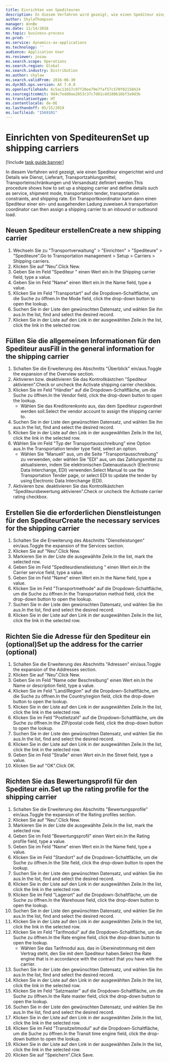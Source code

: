 ```yaml
---
title: Einrichten von Spediteuren
description: In diesem Verfahren wird gezeigt, wie einen Spediteur eingerichtet wird und Details wie Dienst, Lieferart, Transportzahlungsmittel, Transporteinschränkungen und Versandsatz definiert werden.
author: ShylaThompson
manager: AnnBe
ms.date: 11/14/2016
ms.topic: business-process
ms.prod: ''
ms.service: dynamics-ax-applications
ms.technology: ''
audience: Application User
ms.reviewer: josaw
ms.search.scope: Operations
ms.search.region: Global
ms.search.industry: Distribution
ms.author: shylaw
ms.search.validFrom: 2016-06-30
ms.dyn365.ops.version: AX 7.0.0
ms.openlocfilehash: 6c5ac13d17c97f20ee79e7faf57c570f02158424
ms.sourcegitcommit: 9d4c7edd0ae2053c37c7d81cdd180b16bf3a9d3b
ms.translationtype: HT
ms.contentlocale: de-DE
ms.lasthandoff: 05/15/2019
ms.locfileid: "1569101"
---
```

# <a name="set-up-shipping-carriers"></a><span data-ttu-id="30d06-103">Einrichten von Spediteuren</span><span class="sxs-lookup"><span data-stu-id="30d06-103">Set up shipping carriers</span></span>

[!include [task guide banner](../../includes/task-guide-banner.md)]

<span data-ttu-id="30d06-104">In diesem Verfahren wird gezeigt, wie einen Spediteur eingerichtet wird und Details wie Dienst, Lieferart, Transportzahlungsmittel, Transporteinschränkungen und Versandsatz definiert werden.</span><span class="sxs-lookup"><span data-stu-id="30d06-104">This procedure shows how to set up a shipping carrier and define details such as service, shipment mode, transportation tender, transportation constraints, and shipping rate.</span></span> <span data-ttu-id="30d06-105">Ein Transportkoordinator kann dann einen Spediteur einer ein- und ausgehenden Ladung zuweisen.</span><span class="sxs-lookup"><span data-stu-id="30d06-105">A transportation coordinator can then assign a shipping carrier to an inbound or outbound load.</span></span>


## <a name="create-a-new-shipping-carrier"></a><span data-ttu-id="30d06-106">Neuen Spediteur erstellen</span><span class="sxs-lookup"><span data-stu-id="30d06-106">Create a new shipping carrier</span></span>
1. <span data-ttu-id="30d06-107">Wechseln Sie zu "Transportverwaltung" > "Einrichten" > "Spediteure" > "Spediteure".</span><span class="sxs-lookup"><span data-stu-id="30d06-107">Go to Transportation management > Setup > Carriers > Shipping carriers.</span></span>
2. <span data-ttu-id="30d06-108">Klicken Sie auf "Neu".</span><span class="sxs-lookup"><span data-stu-id="30d06-108">Click New.</span></span>
3. <span data-ttu-id="30d06-109">Geben Sie im Feld "Spediteur " einen Wert ein.</span><span class="sxs-lookup"><span data-stu-id="30d06-109">In the Shipping carrier field, type a value.</span></span>
4. <span data-ttu-id="30d06-110">Geben Sie im Feld "Name" einen Wert ein.</span><span class="sxs-lookup"><span data-stu-id="30d06-110">In the Name field, type a value.</span></span>
5. <span data-ttu-id="30d06-111">Klicken Sie im Feld "Transportart" auf die Dropdown-Schaltfläche, um die Suche zu öffnen.</span><span class="sxs-lookup"><span data-stu-id="30d06-111">In the Mode field, click the drop-down button to open the lookup.</span></span>
6. <span data-ttu-id="30d06-112">Suchen Sie in der Liste den gewünschten Datensatz, und wählen Sie ihn aus.</span><span class="sxs-lookup"><span data-stu-id="30d06-112">In the list, find and select the desired record.</span></span>
7. <span data-ttu-id="30d06-113">Klicken Sie in der Liste auf den Link in der ausgewählten Zeile.</span><span class="sxs-lookup"><span data-stu-id="30d06-113">In the list, click the link in the selected row.</span></span>

## <a name="fill-in-the-general-information-for-the-shipping-carrier"></a><span data-ttu-id="30d06-114">Füllen Sie die allgemeinen Informationen für den Spediteur aus</span><span class="sxs-lookup"><span data-stu-id="30d06-114">Fill in the general information for the shipping carrier</span></span>
1. <span data-ttu-id="30d06-115">Schalten Sie die Erweiterung des Abschnitts "Überblick" ein/aus.</span><span class="sxs-lookup"><span data-stu-id="30d06-115">Toggle the expansion of the Overview section.</span></span>
2. <span data-ttu-id="30d06-116">Aktivieren bzw. deaktivieren Sie das Kontrollkästchen "Spediteur aktivieren".</span><span class="sxs-lookup"><span data-stu-id="30d06-116">Check or uncheck the Activate shipping carrier checkbox.</span></span>
3. <span data-ttu-id="30d06-117">Klicken Sie im Feld "Händler" auf die Dropdown-Schaltfläche, um die Suche zu öffnen.</span><span class="sxs-lookup"><span data-stu-id="30d06-117">In the Vendor field, click the drop-down button to open the lookup.</span></span>
    * <span data-ttu-id="30d06-118">Wählen Sie das Kreditorenkonto aus, das dem Spediteur zugeordnet werden soll.</span><span class="sxs-lookup"><span data-stu-id="30d06-118">Select the vendor account to assign the shipping carrier to.</span></span>  
4. <span data-ttu-id="30d06-119">Suchen Sie in der Liste den gewünschten Datensatz, und wählen Sie ihn aus.</span><span class="sxs-lookup"><span data-stu-id="30d06-119">In the list, find and select the desired record.</span></span>
5. <span data-ttu-id="30d06-120">Klicken Sie in der Liste auf den Link in der ausgewählten Zeile.</span><span class="sxs-lookup"><span data-stu-id="30d06-120">In the list, click the link in the selected row.</span></span>
6. <span data-ttu-id="30d06-121">Wählen Sie im Feld "Typ der Transportausschreibung" eine Option aus.</span><span class="sxs-lookup"><span data-stu-id="30d06-121">In the Transportation tender type field, select an option.</span></span>
    * <span data-ttu-id="30d06-122">Wählen Sie "Manuell" aus, um die Seite "Transportausschreibung" zu verwenden, oder wählen Sie "EDI" aus, um das Zahlungsmittel zu aktualisieren, indem Sie elektronischen Datenaustausch (Electronic Data Interchange, EDI) verwenden.</span><span class="sxs-lookup"><span data-stu-id="30d06-122">Select Manual to use the Transportation Tender page, or select EDI to update the tender by using Electronic Data Interchange (EDI).</span></span>  
7. <span data-ttu-id="30d06-123">Aktivieren bzw. deaktivieren Sie das Kontrollkästchen "Spediteursbewertung aktivieren".</span><span class="sxs-lookup"><span data-stu-id="30d06-123">Check or uncheck the Activate carrier rating checkbox.</span></span>

## <a name="create-the-necessary-services-for-the-shipping-carrier"></a><span data-ttu-id="30d06-124">Erstellen Sie die erforderlichen Dienstleistungen für den Spediteur</span><span class="sxs-lookup"><span data-stu-id="30d06-124">Create the necessary services for the shipping carrier</span></span>
1. <span data-ttu-id="30d06-125">Schalten Sie die Erweiterung des Abschnitts "Dienstleistungen" ein/aus.</span><span class="sxs-lookup"><span data-stu-id="30d06-125">Toggle the expansion of the Services section.</span></span>
2. <span data-ttu-id="30d06-126">Klicken Sie auf "Neu".</span><span class="sxs-lookup"><span data-stu-id="30d06-126">Click New.</span></span>
3. <span data-ttu-id="30d06-127">Markieren Sie in der Liste die ausgewählte Zeile.</span><span class="sxs-lookup"><span data-stu-id="30d06-127">In the list, mark the selected row.</span></span>
4. <span data-ttu-id="30d06-128">Geben Sie im Feld "Spediteurdienstleistung " einen Wert ein.</span><span class="sxs-lookup"><span data-stu-id="30d06-128">In the Carrier service field, type a value.</span></span>
5. <span data-ttu-id="30d06-129">Geben Sie im Feld "Name" einen Wert ein.</span><span class="sxs-lookup"><span data-stu-id="30d06-129">In the Name field, type a value.</span></span>
6. <span data-ttu-id="30d06-130">Klicken Sie im Feld "Transportmethode" auf die Dropdown-Schaltfläche, um die Suche zu öffnen.</span><span class="sxs-lookup"><span data-stu-id="30d06-130">In the Transportation method field, click the drop-down button to open the lookup.</span></span>
7. <span data-ttu-id="30d06-131">Suchen Sie in der Liste den gewünschten Datensatz, und wählen Sie ihn aus.</span><span class="sxs-lookup"><span data-stu-id="30d06-131">In the list, find and select the desired record.</span></span>
8. <span data-ttu-id="30d06-132">Klicken Sie in der Liste auf den Link in der ausgewählten Zeile.</span><span class="sxs-lookup"><span data-stu-id="30d06-132">In the list, click the link in the selected row.</span></span>

## <a name="set-up-the-address-for-the-carrier-optional"></a><span data-ttu-id="30d06-133">Richten Sie die Adresse für den Spediteur ein (optional)</span><span class="sxs-lookup"><span data-stu-id="30d06-133">Set up the address for the carrier (optional)</span></span>
1. <span data-ttu-id="30d06-134">Schalten Sie die Erweiterung des Abschnitts "Adressen" ein/aus.</span><span class="sxs-lookup"><span data-stu-id="30d06-134">Toggle the expansion of the Addresses section.</span></span>
2. <span data-ttu-id="30d06-135">Klicken Sie auf "Neu".</span><span class="sxs-lookup"><span data-stu-id="30d06-135">Click New.</span></span>
3. <span data-ttu-id="30d06-136">Geben Sie im Feld "Name oder Beschreibung" einen Wert ein.</span><span class="sxs-lookup"><span data-stu-id="30d06-136">In the Name or description field, type a value.</span></span>
4. <span data-ttu-id="30d06-137">Klicken Sie im Feld "Land/Region" auf die Dropdown-Schaltfläche, um die Suche zu öffnen.</span><span class="sxs-lookup"><span data-stu-id="30d06-137">In the Country/region field, click the drop-down button to open the lookup.</span></span>
5. <span data-ttu-id="30d06-138">Klicken Sie in der Liste auf den Link in der ausgewählten Zeile.</span><span class="sxs-lookup"><span data-stu-id="30d06-138">In the list, click the link in the selected row.</span></span>
6. <span data-ttu-id="30d06-139">Klicken Sie im Feld "Postleitzahl" auf die Dropdown-Schaltfläche, um die Suche zu öffnen.</span><span class="sxs-lookup"><span data-stu-id="30d06-139">In the ZIP/postal code field, click the drop-down button to open the lookup.</span></span>
7. <span data-ttu-id="30d06-140">Suchen Sie in der Liste den gewünschten Datensatz, und wählen Sie ihn aus.</span><span class="sxs-lookup"><span data-stu-id="30d06-140">In the list, find and select the desired record.</span></span>
8. <span data-ttu-id="30d06-141">Klicken Sie in der Liste auf den Link in der ausgewählten Zeile.</span><span class="sxs-lookup"><span data-stu-id="30d06-141">In the list, click the link in the selected row.</span></span>
9. <span data-ttu-id="30d06-142">Geben Sie im Feld "Straße" einen Wert ein.</span><span class="sxs-lookup"><span data-stu-id="30d06-142">In the Street field, type a value.</span></span>
10. <span data-ttu-id="30d06-143">Klicken Sie auf "OK".</span><span class="sxs-lookup"><span data-stu-id="30d06-143">Click OK.</span></span>

## <a name="set-up-the-rating-profile-for-the-shipping-carrier"></a><span data-ttu-id="30d06-144">Richten Sie das Bewertungsprofil für den Spediteur ein.</span><span class="sxs-lookup"><span data-stu-id="30d06-144">Set up the rating profile for the shipping carrier</span></span>
1. <span data-ttu-id="30d06-145">Schalten Sie die Erweiterung des Abschnitts "Bewertungsprofile" ein/aus.</span><span class="sxs-lookup"><span data-stu-id="30d06-145">Toggle the expansion of the Rating profiles section.</span></span>
2. <span data-ttu-id="30d06-146">Klicken Sie auf "Neu".</span><span class="sxs-lookup"><span data-stu-id="30d06-146">Click New.</span></span>
3. <span data-ttu-id="30d06-147">Markieren Sie in der Liste die ausgewählte Zeile.</span><span class="sxs-lookup"><span data-stu-id="30d06-147">In the list, mark the selected row.</span></span>
4. <span data-ttu-id="30d06-148">Geben Sie im Feld "Bewertungsprofil" einen Wert ein.</span><span class="sxs-lookup"><span data-stu-id="30d06-148">In the Rating profile field, type a value.</span></span>
5. <span data-ttu-id="30d06-149">Geben Sie im Feld "Name" einen Wert ein.</span><span class="sxs-lookup"><span data-stu-id="30d06-149">In the Name field, type a value.</span></span>
6. <span data-ttu-id="30d06-150">Klicken Sie im Feld "Standort" auf die Dropdown-Schaltfläche, um die Suche zu öffnen.</span><span class="sxs-lookup"><span data-stu-id="30d06-150">In the Site field, click the drop-down button to open the lookup.</span></span>
7. <span data-ttu-id="30d06-151">Suchen Sie in der Liste den gewünschten Datensatz, und wählen Sie ihn aus.</span><span class="sxs-lookup"><span data-stu-id="30d06-151">In the list, find and select the desired record.</span></span>
8. <span data-ttu-id="30d06-152">Klicken Sie in der Liste auf den Link in der ausgewählten Zeile.</span><span class="sxs-lookup"><span data-stu-id="30d06-152">In the list, click the link in the selected row.</span></span>
9. <span data-ttu-id="30d06-153">Klicken Sie im Feld "Lagerort" auf die Dropdown-Schaltfläche, um die Suche zu öffnen.</span><span class="sxs-lookup"><span data-stu-id="30d06-153">In the Warehouse field, click the drop-down button to open the lookup.</span></span>
10. <span data-ttu-id="30d06-154">Suchen Sie in der Liste den gewünschten Datensatz, und wählen Sie ihn aus.</span><span class="sxs-lookup"><span data-stu-id="30d06-154">In the list, find and select the desired record.</span></span>
11. <span data-ttu-id="30d06-155">Klicken Sie in der Liste auf den Link in der ausgewählten Zeile.</span><span class="sxs-lookup"><span data-stu-id="30d06-155">In the list, click the link in the selected row.</span></span>
12. <span data-ttu-id="30d06-156">Klicken Sie im Feld "Tarifmodul" auf die Dropdown-Schaltfläche, um die Suche zu öffnen.</span><span class="sxs-lookup"><span data-stu-id="30d06-156">In the Rate engine field, click the drop-down button to open the lookup.</span></span>
    * <span data-ttu-id="30d06-157">Wählen Sie das Tarifmodul aus, das in Übereinstimmung mit dem Vertrag steht, den Sie mit dem Spediteur haben.</span><span class="sxs-lookup"><span data-stu-id="30d06-157">Select the Rate engine that is in accordance with the contract that you have with the carrier.</span></span>  
13. <span data-ttu-id="30d06-158">Suchen Sie in der Liste den gewünschten Datensatz, und wählen Sie ihn aus.</span><span class="sxs-lookup"><span data-stu-id="30d06-158">In the list, find and select the desired record.</span></span>
14. <span data-ttu-id="30d06-159">Klicken Sie in der Liste auf den Link in der ausgewählten Zeile.</span><span class="sxs-lookup"><span data-stu-id="30d06-159">In the list, click the link in the selected row.</span></span>
15. <span data-ttu-id="30d06-160">Klicken Sie im Feld "Satzmaster" auf die Dropdown-Schaltfläche, um die Suche zu öffnen.</span><span class="sxs-lookup"><span data-stu-id="30d06-160">In the Rate master field, click the drop-down button to open the lookup.</span></span>
16. <span data-ttu-id="30d06-161">Suchen Sie in der Liste den gewünschten Datensatz, und wählen Sie ihn aus.</span><span class="sxs-lookup"><span data-stu-id="30d06-161">In the list, find and select the desired record.</span></span>
17. <span data-ttu-id="30d06-162">Klicken Sie in der Liste auf den Link in der ausgewählten Zeile.</span><span class="sxs-lookup"><span data-stu-id="30d06-162">In the list, click the link in the selected row.</span></span>
18. <span data-ttu-id="30d06-163">Klicken Sie im Feld "Transitzeitmodul" auf die Dropdown-Schaltfläche, um die Suche zu öffnen.</span><span class="sxs-lookup"><span data-stu-id="30d06-163">In the Transit time engine field, click the drop-down button to open the lookup.</span></span>
19. <span data-ttu-id="30d06-164">Klicken Sie in der Liste auf den Link in der ausgewählten Zeile.</span><span class="sxs-lookup"><span data-stu-id="30d06-164">In the list, click the link in the selected row.</span></span>
20. <span data-ttu-id="30d06-165">Klicken Sie auf "Speichern".</span><span class="sxs-lookup"><span data-stu-id="30d06-165">Click Save.</span></span>

